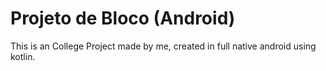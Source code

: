 # Projeto de Bloco (Android)

This is an College Project made by me, created in full native android using kotlin.


